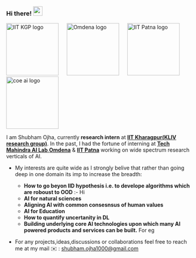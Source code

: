 ### Hi there! <img src="https://raw.githubusercontent.com/MartinHeinz/MartinHeinz/master/wave.gif" width="25">


<p float="center">
  <img width="140" img height="140"  alt="IIT KGP logo" src="https://user-images.githubusercontent.com/72977734/227782295-1e731760-e29a-4568-a9c2-b80d1c9b8ba1.png">
&emsp;
<img width="140" img height="140"  alt="Omdena logo" src="https://user-images.githubusercontent.com/72977734/227782516-392c78c4-af86-412a-b1cb-137cd3e58248.png">
&emsp;
<img width="140" img height="140" alt="IIT Patna logo" src="https://user-images.githubusercontent.com/72977734/227782728-49eb2c46-28f5-4891-b454-3ed5ff7b96a2.png">
&emsp;
<img width="140" img height="140" alt="coe ai logo" src="https://user-images.githubusercontent.com/72977734/227782836-552aa3c5-cf08-40db-acca-25ce8df5383c.jpg">
	
</p>


I am Shubham Ojha, currently **research intern** at **[IIT Kharagpur(KLIV research group)](https://iitkliv.github.io)**. In the past, I had the fortune of interning at [**Tech Mahindra AI Lab**](http://www.coeaibbsr.in),[**Omdena**](https://omdena.com) & [**IIT Patna**](https://www.iitp.ac.in/index.php/departments/engineering-technology/computer-science-and-engineering) working on wide spectrum research verticals of AI.

- My interests are quite wide as I strongly belive that rather than going deep in one domain its imp to increase the breadth:
     - **How to go beyon IID hypothesis i.e. to develope algorithms which are roboust to OOD** :- Hi
     - **AI for natural sciences** 
     - **Aligning AI with common consesnsus of human values**
     - **AI for Education**
     - **How to quantify uncertanity in DL**
     - **Building underlying core AI technologies upon which many AI powered products and services can be built.** For eg 
     
- For any projects,ideas,discussions or collaborations feel free to reach me at my mail ✉️ : shubham.ojha1000@gmail.com















